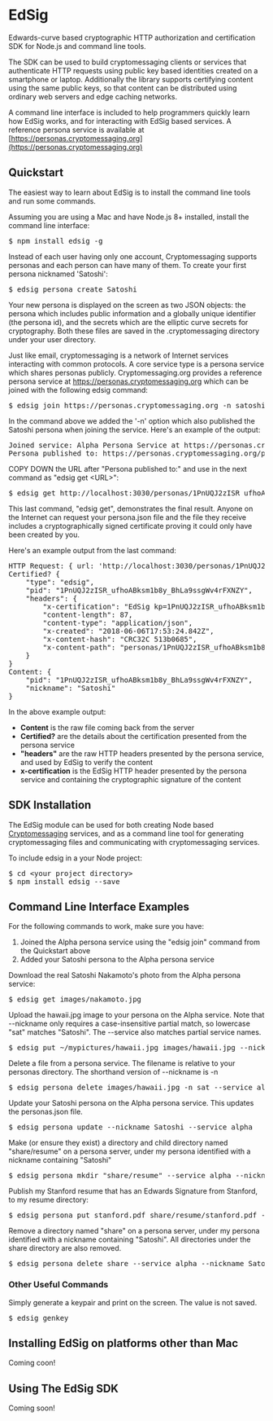 # EdSig

Edwards-curve based cryptographic HTTP authorization and certification SDK for Node.js and command line tools.

The SDK can be used to build cryptomessaging clients or services that authenticate HTTP requests using public key based identities created on a smartphone or laptop.  Additionally the library supports certifying content using the same public keys, so that content can be distributed using ordinary web servers and edge caching networks.

A command line interface is included to help programmers quickly learn how EdSig works, and for interacting with EdSig based services.  A reference persona service is available at [https://personas.cryptomessaging.org](https://personas.cryptomessaging.org)


## Quickstart

The easiest way to learn about EdSig is to install the command line tools and run some commands.

Assuming you are using a Mac and have Node.js 8+ installed, install the command line interface:
<pre>
$ npm install edsig -g
</pre>

Instead of each user having only one account, Cryptomessaging supports personas and each person can have many of them.  To create your first persona nicknamed 'Satoshi':
<pre>
$ edsig persona create Satoshi
</pre>

Your new persona is displayed on the screen as two JSON objects: the persona which includes public information and a globally unique identifier (the persona id), and the secrets which are the elliptic curve secrets for cryptography.  Both these files are saved in the .cryptomessaging directory under your user directory.

Just like email, cryptomessaging is a network of Internet services interacting with common protocols.  A core service type is a persona service which shares personas publicly.  Cryptomessaging.org provides a reference persona service at https://personas.cryptomessaging.org which can be joined with the following edsig command:
<pre>
$ edsig join https://personas.cryptomessaging.org -n satoshi
</pre>

In the command above we added the '-n' option which also published the Satoshi persona when joining the service.  Here's an example of the output:
<pre>
Joined service: Alpha Persona Service at https://personas.cryptomessaging.org
Persona published to: https://personas.cryptomessaging.org/personas/1PnUQJ2zISR_ufhoABksm1b8y_BhLa9ssgWv4rFXNZY/persona.json
</pre>
COPY DOWN the URL after "Persona published to:" and use in the next command as "edsig get &lt;URL&gt;":
<pre>
$ edsig get http://localhost:3030/personas/1PnUQJ2zISR_ufhoABksm1b8y_BhLa9ssgWv4rFXNZY/persona.json -v
</pre>

This last command, "edsig get", demonstrates the final result.  Anyone on the Internet can request your persona.json file and the file they receive includes a cryptographically signed certificate proving it could only have been created by you.

Here's an example output from the last command:
<pre>
HTTP Request: { url: 'http://localhost:3030/personas/1PnUQJ2zISR_ufhoABksm1b8y_BhLa9ssgWv4rFXNZY/persona.json' }
Certified? {
    "type": "edsig",
    "pid": "1PnUQJ2zISR_ufhoABksm1b8y_BhLa9ssgWv4rFXNZY",
    "headers": {
        "x-certification": "EdSig kp=1PnUQJ2zISR_ufhoABksm1b8y_BhLa9ssgWv4rFXNZY,sig=So8NML5bq5rIQtE36cbi_Mw5YUrmh7P2fMo40jOXK6vHLRJtY6OtAWB-NancYa2hpYSBadnaNNu4GRJbiEeJCQ",
        "content-length": 87,
        "content-type": "application/json",
        "x-created": "2018-06-06T17:53:24.842Z",
        "x-content-hash": "CRC32C 513b0685",
        "x-content-path": "personas/1PnUQJ2zISR_ufhoABksm1b8y_BhLa9ssgWv4rFXNZY/persona.json"
    }
}
Content: {
    "pid": "1PnUQJ2zISR_ufhoABksm1b8y_BhLa9ssgWv4rFXNZY",
    "nickname": "Satoshi"
}
</pre>

In the above example output:

* **Content** is the raw file coming back from the server 
* **Certified?** are the details about the certification presented from the persona service
* **"headers"** are the raw HTTP headers presented by the persona service, and used by EdSig to verify the content
* **x-certification** is the EdSig HTTP header presented by the persona service and containing the cryptographic signature of the content

## SDK Installation

The EdSig module can be used for both creating Node based [Cryptomessaging](https://cryptomessaging.org) services, and as a command line tool for generating cryptomessaging files and communicating with cryptomessaging services.

To include edsig in a your Node project:
<pre>
$ cd &lt;your project directory&gt;
$ npm install edsig --save
</pre>


## Command Line Interface Examples

For the following commands to work, make sure you have:
1. Joined the Alpha persona service using the "edsig join" command from the Quickstart above
2. Added your Satoshi persona to the Alpha persona service

Download the real Satoshi Nakamoto's photo from the Alpha persona service:
<pre>
$ edsig get images/nakamoto.jpg
</pre>

Upload the hawaii.jpg image to your persona on the Alpha service.  Note that --nickname only requires a case-insensitive partial match, so lowercase "sat" matches "Satoshi".  The --service also matches partial service names.
<pre>
$ edsig put ~/mypictures/hawaii.jpg images/hawaii.jpg --nickname sat --service alpha
</pre>

Delete a file from a persona service.  The filename is relative to your personas directory.  The shorthand version of --nickname is -n
<pre>
$ edsig persona delete images/hawaii.jpg -n sat --service alp
</pre>

Update your Satoshi persona on the Alpha persona service.  This updates the personas.json file.
<pre>
$ edsig persona update --nickname Satoshi --service alpha
</pre>

Make (or ensure they exist) a directory and child directory named "share/resume" on a persona server, under my persona identified with a nickname containing "Satoshi"
<pre>
$ edsig persona mkdir "share/resume" --service alpha --nickname Satoshi
</pre>

Publish my Stanford resume that has an Edwards Signature from Stanford, to my resume directory:
<pre>
$ edsig persona put stanford.pdf share/resume/stanford.pdf --content-sig stanford.pdf.sig -n sat -s alp
</pre>

Remove a directory named "share" on a persona server, under my persona identified with a nickname containing "Satoshi".  All directories under the share directory are also removed.
<pre>
$ edsig persona delete share --service alpha --nickname Satoshi
</pre>


### Other Useful Commands

Simply generate a keypair and print on the screen.  The value is not saved.
<pre>
$ edsig genkey
</pre>

## Installing EdSig on platforms other than Mac

Coming coon!

## Using The EdSig SDK

Coming soon!
